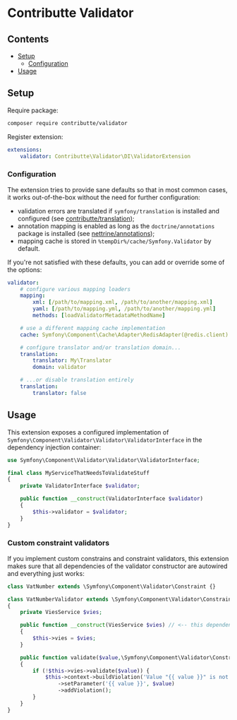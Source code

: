 # Contributte Validator

## Contents

- [Setup](#setup)
    - [Configuration](#configuration)
- [Usage](#usage)

## Setup

Require package:

```bash
composer require contributte/validator
```

Register extension:

```yaml
extensions:
    validator: Contributte\Validator\DI\ValidatorExtension
```

### Configuration

The extension tries to provide sane defaults so that in most common cases, it works out-of-the-box without the need for further configuration:

- validation errors are translated if `symfony/translation` is installed and configured (see [contributte/translation](https://github.com/contributte/translation));
- annotation mapping is enabled as long as the `doctrine/annotations` package is installed (see [nettrine/annotations](https://github.com/nettrine/annotations));
- mapping cache is stored in `%tempDir%/cache/Symfony.Validator` by default.

If you're not satisfied with these defaults, you can add or override some of the options:

```yaml
validator:
    # configure various mapping loaders
    mapping:
        xml: [/path/to/mapping.xml, /path/to/another/mapping.xml]
        yaml: [/path/to/mapping.yml, /path/to/another/mapping.yml]
        methods: [loadValidatorMetadataMethodName]

    # use a different mapping cache implementation
    cache: Symfony\Component\Cache\Adapter\RedisAdapter(@redis.client)

    # configure translator and/or translation domain...
    translation:
        translator: My\Translator
        domain: validator

    # ...or disable translation entirely
    translation:
        translator: false
```

## Usage

This extension exposes a configured implementation of `Symfony\Component\Validator\Validator\ValidatorInterface` in the dependency injection container:

```php
use Symfony\Component\Validator\Validator\ValidatorInterface;

final class MyServiceThatNeedsToValidateStuff
{
    private ValidatorInterface $validator;

    public function __construct(ValidatorInterface $validator)
    {
        $this->validator = $validator;
    }
}
```

### Custom constraint validators

If you implement custom constrains and constraint validators, this extension makes sure that all dependencies of the validator constructor are autowired and everything just works:

```php
class VatNumber extends \Symfony\Component\Validator\Constraint {}

class VatNumberValidator extends \Symfony\Component\Validator\ConstraintValidator
{
    private ViesService $vies;

    public function __construct(ViesService $vies) // <-- this dependency is automatically autowired
    {
        $this->vies = $vies;
    }

    public function validate($value,\Symfony\Component\Validator\Constraint $constraint)
    {
        if (!$this->vies->validate($value)) {
            $this->context->buildViolation('Value "{{ value }}" is not a valid EU VAT number.')
                ->setParameter('{{ value }}', $value)
                ->addViolation();
        }
    }
}
```
